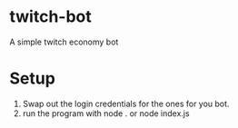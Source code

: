 # twitch-bot
A simple twitch economy bot

# Setup

1. Swap out the login credentials for the ones for you bot.
2. run the program with node . or node index.js
